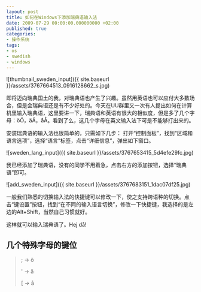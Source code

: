 ```yaml
---
layout: post
title: 如何在Windows下添加瑞典语输入法
date: 2009-07-29 00:00:00.000000000 +02:00
published: true
categories:
- 操作系统
tags:
- os
- swedish
- windows
---
```


![thumbnail_sweden_input]({{ site.baseurl }}/assets/3767664513_0916128662_s.jpg)

即将迈向瑞典国土的我，对瑞典语也产生了兴趣。虽然用英语也可以应付大多数场合，但是会瑞典语还是有不少好处的。今天在UU群里又一次有人提出如何在计算机里输入瑞典语，这里要讲一下，瑞典语和英语有很大的相似度，但是多了几个字母：öÖ，äÄ，åÅ。看到了么，这几个字母在英文输入法下可是不能够打出来的。

安装瑞典语的输入法也很简单的，只需如下几步： 打开“控制面板”，找到“区域和语言选项”，选择“语言”标签，点击“详细信息”，弹出如下窗口。

![sweden_lang_input]({{ site.baseurl }}/assets/3767653415_5d4efe29fc.jpg)

我已经添加了瑞典语，没有的同学不用着急，点击右方的添加按钮，选择“瑞典语”即可。

![add_sweden_input]({{ site.baseurl }}/assets/3767683151_1dac07df25.jpg)

一般我们熟悉的切换输入法的快捷键可以修改一下，使之支持跨语种的切换。点击“键设置”按钮，找到“在不同的输入语言切换”，修改一下快捷键，我选择的是左边的Alt+Shift，当然自己习惯就好。

这样就可以输入瑞典语了。Hej då!

## 几个特殊字母的键位

> ; -> ö
>
> ' -> ä
>
> [ -> å
